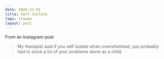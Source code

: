```yaml
---
date: 2024-12-01 
title: Self-isolate
tags: trauma
layout: post
---
```


From an Instagram post:

> My therapist said if you self isolate when overwhelmed, you probably had to solve a lot of your problems alone as a child.